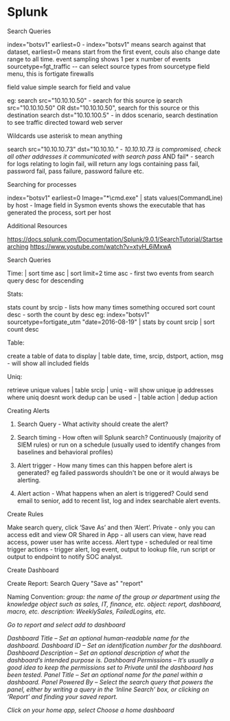 # Splunk

Search Queries

index="botsv1" earliest=0 - index="botsv1" means search against that dataset, earliest=0 means start from the first event, couls also change date range to all time.
event sampling shows 1 per x number of events
sourcetype=fgt_traffic -- can select source types from sourcetype field menu, this is fortigate firewalls
	
field value
simple search for field and value
	
eg: search src="10.10.10.50" - search for this source ip
search src="10.10.10.50" OR dst="10.10.10.50", search for this source or this destination
search dst="10.10.100.5" - in ddos scenario, search destination to see traffic directed toward web server
		
Wildcards
use asterisk to mean anything
	
search src="10.10.10.73" dst="10.10.10.*" - 10.10.10.73 is compromised, check all other addresses it communicated with
search pass* AND fail* - search for logs relating to login fail, will return any logs containing pass fail, password fail, pass failure, password failure etc.
		
Searching for processes
	
index="botsv1" earliest=0 Image="*\\cmd.exe" | stats values(CommandLine) by host - Image field in Sysmon events shows the executable that has generated the process, sort per host
		
Additional Resources

https://docs.splunk.com/Documentation/Splunk/9.0.1/SearchTutorial/Startsearching
https://www.youtube.com/watch?v=xtyH_6iMxwA
	
Search Queries 

Time:
		| sort time asc
		| sort limit=2 time asc - first two events from search query
		desc for descending
	
Stats:
	
stats count by srcip - lists how many times something occured
sort count desc - sorth the count by desc
eg: index="botsv1" sourcetype=fortigate_utm "date=2016-08-19" | stats by count srcip | sort count desc
		
Table:
	
create a table of data to display
| table date, time, srcip, dstport, action, msg - will show all included fields
		
Uniq:
	
retrieve unique values
| table srcip | uniq - will show unique ip addresses
where uniq doesnt work dedup can be used - | table action | dedup action
		
Creating Alerts

1. Search Query - What activity should create the alert?
	
2. Search timing - How often will Splunk search? Continuously (majority of SIEM rules) or run on a schedule (usually used to identify changes from baselines and behavioral profiles)
	
3. Alert trigger - How many times can this happen before alert is generated? eg failed passwords shouldn't be one or it would always be alerting.
	
4. Alert action - What happens when an alert is triggered? Could send email to senior, add to recent list, log and index searchable alert events.
	
Create Rules

Make search query, click ‘Save As’ and then ‘Alert’.
Private - only you can access edit and view OR Shared in App - all users can view, have read access, power user has write access.
Alert type - scheduled or real time
trigger actions - trigger alert, log event, output to lookup file, run script or output to endpoint to notify SOC analyst.
	
Create Dashboard

Create Report: Search Query "Save as" "report"
	
Naming Convention: <group>_<object>_<description>
group: the name of the group or department using the knowledge object such as sales, IT, finance, etc.
object: report, dashboard, macro, etc.
description: WeeklySales, FailedLogins, etc.
		
Go to report and select add to dashboard
	
Dashboard Title – Set an optional human-readable name for the dashboard.
Dashboard ID – Set an identification number for the dashboard.
Dashboard Description – Set an optional description of what the dashboard’s intended purpose is.
Dashboard Permissions – It’s usually a good idea to keep the permissions set to Private until the dashboard has been tested.
Panel Title – Set an optional name for the panel within a dashboard.
Panel Powered By – Select the search query that powers the panel, either by writing a query in the ‘Inline Search’ box, or clicking on ‘Report’ and finding your saved report.
		
Click on your home app, select Choose a home dashboard
